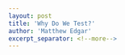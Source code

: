```yaml
---
layout: post
title: 'Why Do We Test?'
author: 'Matthew Edgar'
excerpt_separator: <!--more-->
---
```




<!--more-->
